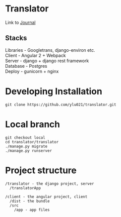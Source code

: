 # Translator  

Link to [Journal](https://github.com/ylu021/translator/blob/master/journal.md)  

## Stacks
Libraries - Googletrans, django-environ etc.     
Client - Angular 2 + Webpack  
Server - django + django rest framework  
Database - Postgres  
Deploy - gunicorn + nginx  

# Developing Installation  
`git clone https://github.com/ylu021/translator.git`

# Local branch
```
git checkout local
cd translator/translator
./manage.py migrate
./manage.py runserver
```

# Project structure
```
/translator - the django project, server
  /translatorApp

/client - the angular project, client
  /dist - the bundle
  /src
    /app - app files
```
